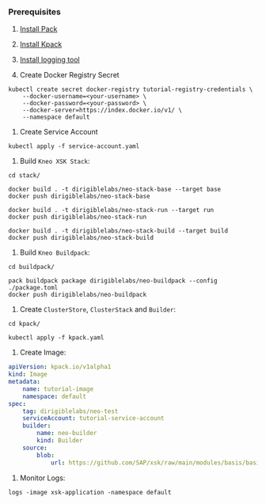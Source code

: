 ### Prerequisites

1. [Install Pack](https://buildpacks.io/docs/tools/pack/#install)
2. [Install Kpack](https://github.com/pivotal/kpack/blob/main/docs/install.md)
3. [Install logging tool](https://github.com/pivotal/kpack/blob/main/docs/logs.md)

1. Create Docker Registry Secret
```
kubectl create secret docker-registry tutorial-registry-credentials \
    --docker-username=<your-username> \
    --docker-password=<your-password> \
    --docker-server=https://index.docker.io/v1/ \
    --namespace default
```


1. Create Service Account
```
kubectl apply -f service-account.yaml
```

1. Build `Kneo XSK Stack`:

```
cd stack/

docker build . -t dirigiblelabs/neo-stack-base --target base
docker push dirigiblelabs/neo-stack-base

docker build . -t dirigiblelabs/neo-stack-run --target run
docker push dirigiblelabs/neo-stack-run

docker build . -t dirigiblelabs/neo-stack-build --target build
docker push dirigiblelabs/neo-stack-build
```

1. Build `Kneo Buildpack`:

```
cd buildpack/

pack buildpack package dirigiblelabs/neo-buildpack --config ./package.toml
docker push dirigiblelabs/neo-buildpack
```

1. Create `ClusterStore`, `ClusterStack` and `Builder`:

```
cd kpack/

kubectl apply -f kpack.yaml
```

1. Create Image:

```yaml
apiVersion: kpack.io/v1alpha1
kind: Image
metadata:
    name: tutorial-image
    namespace: default
spec:
    tag: dirigiblelabs/neo-test
    serviceAccount: tutorial-service-account
    builder:
        name: neo-builder
        kind: Builder
    source:
        blob:
            url: https://github.com/SAP/xsk/raw/main/modules/basis/basis-datasource/samples/test_db.war
```

1. Monitor Logs:

```
logs -image xsk-application -namespace default
```